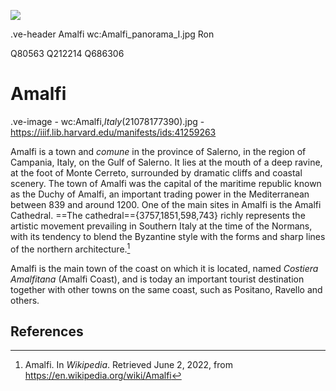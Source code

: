 <a href="https://visual-essays.net/rdsnyder/demo/amalfi-v2"><img src="https://juncture-digital.org/images/ve-button.png"></a>

.ve-header Amalfi wc:Amalfi_panorama_I.jpg Ron

Q80563 Q212214 Q686306

# Amalfi

.ve-image
    - wc:Amalfi,_Italy_(21078177390).jpg
    - https://iiif.lib.harvard.edu/manifests/ids:41259263

Amalfi is a town and _comune_ in the province of Salerno, in the region of Campania, Italy, on the Gulf of Salerno. It lies at the mouth of a deep ravine, at the foot of Monte Cerreto, surrounded by dramatic cliffs and coastal scenery. The town of Amalfi was the capital of the maritime republic known as the Duchy of Amalfi, an important trading power in the Mediterranean between 839 and around 1200. One of the main sites in Amalfi is the Amalfi Cathedral.  ==The cathedral=={3757,1851,598,743} richly represents the artistic movement prevailing in Southern Italy at the time of the Normans, with its tendency to blend the Byzantine style with the forms and sharp lines of the northern architecture.[^1]

Amalfi is the main town of the coast on which it is located, named _Costiera Amalfitana_ (Amalfi Coast), and is today an important tourist destination together with other towns on the same coast, such as Positano, Ravello and others.

## References

[^1]: Amalfi. In _Wikipedia_.  Retrieved June 2, 2022, from  https://en.wikipedia.org/wiki/Amalfi
